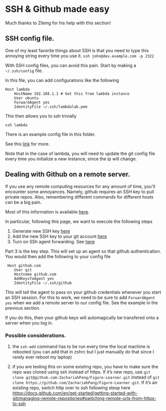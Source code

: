 # SSH & Github made easy

Much thanks to Ziteng for his help with this section! 


## SSH config file. 
One of my least favorite things about SSH is that you need to type this annoying string 
every time you use it. 
`ssh john@dev.example.com -p 2322`

With SSH config files, you can avoid this pain. 
Start by making a `~/.ssh/config` file. 

In this file, you can add configurations like the following 


```
Host lambda
    HostName 192.168.1.1 # Get this from lambda instance
    User ubuntu
    ForwardAgent yes
    IdentityFile ~/.ssh/lambdalab.pem
 ```

This then allows you to ssh trivially 

`ssh lambda`

There is an example config file in this folder. 

See this [link](https://linuxize.com/post/using-the-ssh-config-file/) for more.

Note that in the case of lambda, you will need to update the git config file 
every time you initialize a new instance, since the ip will change. 




## Dealing with Github on a remote server. 


If you use any remote computing resources for any amount of time, you'll encounter some annoyances. 
Namely, github requires an SSH key to pull private repos. Also, remembering different commands 
for different hosts can be a big pain. 

Most of this information is available [here](https://docs.github.com/en/authentication/connecting-to-github-with-ssh/about-ssh).

In particular, following this page, we want to execute the following steps


1. Generate new SSH key [here](https://docs.github.com/en/authentication/connecting-to-github-with-ssh/generating-a-new-ssh-key-and-adding-it-to-the-ssh-agent)
2. Add the new SSH key to your git account [here](https://docs.github.com/en/authentication/connecting-to-github-with-ssh/adding-a-new-ssh-key-to-your-github-account)
3. Turn on SSh agent forwarding. See [here](https://docs.github.com/en/authentication/connecting-to-github-with-ssh/using-ssh-agent-forwarding)

Part 3 is the key step. This will set up an agent so that github authentication. 
You would then add the following to your config file 
```
 Host github.com
    User git
    Hostname github.com
    AddKeysToAgent yes
    IdentityFile ~/.ssh/github
 ```

This will tell the agent to pass on your github credentials whenever you 
start an SSH session. For this to work, we need to be sure to add
`ForwardAgent yes` when we add a remote server to our config file. 
See the example in the previous section. 

If you do this, then your github keys will automagically be transfered 
onto a server when you log in. 

### Possible considerations. 

1. the `ssh-add` command has to be run every time the local machine is rebooted
(you can add that in zshrc but I just manually do that since I rarely ever reboot my laptop)

2. if you are testing this on some existing repo, you have to make sure the repo was cloned using ssh instead of https. 
If it’s new repo, use `git clone git@github.com:ZachariahPang/Figure-Learner.git` 
instead of `git clone https://github.com/ZachariahPang/Figure-Learner.git`. If it’s an existing repo, 
switch http over to ssh following stesp here https://docs.github.com/en/get-started/getting-started-with-git/managing-remote-repositories#switching-remote-urls-from-https-to-ssh
